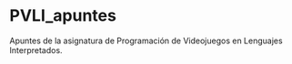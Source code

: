 # PVLI_apuntes

Apuntes de la asignatura de Programación de Videojuegos en Lenguajes Interpretados. 
